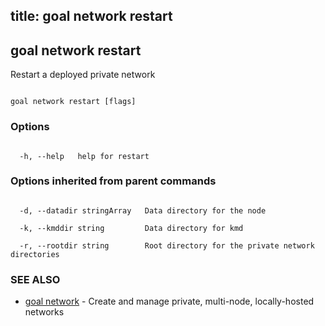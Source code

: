 title: goal network restart
---
## goal network restart



Restart a deployed private network



```

goal network restart [flags]

```



### Options



```

  -h, --help   help for restart

```



### Options inherited from parent commands



```

  -d, --datadir stringArray   Data directory for the node

  -k, --kmddir string         Data directory for kmd

  -r, --rootdir string        Root directory for the private network directories

```



### SEE ALSO



* [goal network](../../network/network/)	 - Create and manage private, multi-node, locally-hosted networks



